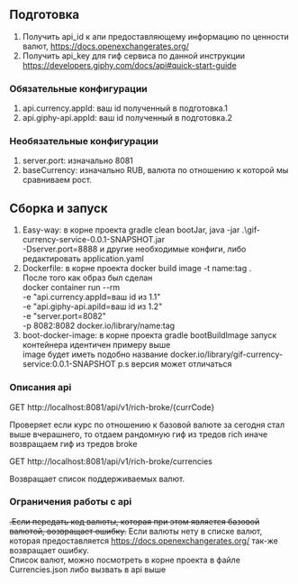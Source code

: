 ## Подготовка
1. Получить api_id к апи предоставляющему информацию по ценности валют, https://docs.openexchangerates.org/ <br/> 
2. Получить api_key для гиф сервиса по данной инструкции https://developers.giphy.com/docs/api#quick-start-guide

### Обязательные конфигурации
1. api.сurrency.appId: ваш id полученный в подготовка.1
2. api.giphy-api.appId: ваш id полученный в подготовка.2

### Необязательные конфигурации
1. server.port: изначально 8081
2. baseCurrency: изначально RUB, валюта по отношению к которой мы сравниваем рост.

## Сборка и запуск
1. Easy-way: в корне проекта gradle clean bootJar, java -jar .\gif-currency-service-0.0.1-SNAPSHOT.jar<br/> -Dserver.port=8888 и другие необходимые конфиги, либо редактировать application.yaml
2. Dockerfile: в корне проекта docker build image -t name:tag . <br/> После того как образ был сделан <br/>docker container run --rm <br/>-e "api.currency.appId=ваш id из 1.1" <br/> -e "api.giphy-api.apiId=ваш id из 1.2" <br/>-e "server.port=8082" <br/> -p 8082:8082 docker.io/library/name:tag
3. boot-docker-image: в корне проекта gradle bootBuildImage запуск контейнера идентичен примеру выше <br/> image будет иметь подобно название docker.io/library/gif-currency-service:0.0.1-SNAPSHOT p.s версия может отличаться


### Описания api

GET http://localhost:8081/api/v1/rich-broke/{currCode}

Проверяет если курс по отношению к базовой валюте за сегодня стал выше вчерашнего, 
то отдаем рандомную гиф из тредов rich иначе возвращаем гиф из тредов broke

GET http://localhost:8081/api/v1/rich-broke/currencies

Возвращает список поддерживаемых валют.

### Ограничения работы с api
~~.Если передать код валюты, которая при этом является базовой валютой, возвращает ошибку.~~
Если валюты нету в списке валют, которая предоставляется https://docs.openexchangerates.org/ так-же возвращает ошибку.<br/> Список валют, можно посмотреть в корне проекта в файле Currencies.json либо вызвать в api выше
